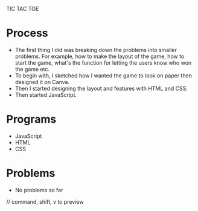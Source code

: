 TIC TAC TOE

# Process 
- The first thing I did was breaking down the problems into smaller problems. For example, how to make the layout of the game, how to start the game, what's the function for letting the users know who won the game etc. 
- To begin with, I sketched how I wanted the game to look on paper then designed it on Canva. 
- Then I started designing the layout and features with HTML and CSS.
- Then started JavaScript. 
# Programs 
- JavaScript 
- HTML 
- CSS
# Problems 
- No problems so far

// command, shift, v to preview 